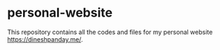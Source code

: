 # personal-website

This repository contains all the codes and files for my personal website https://dineshpanday.me/. 
